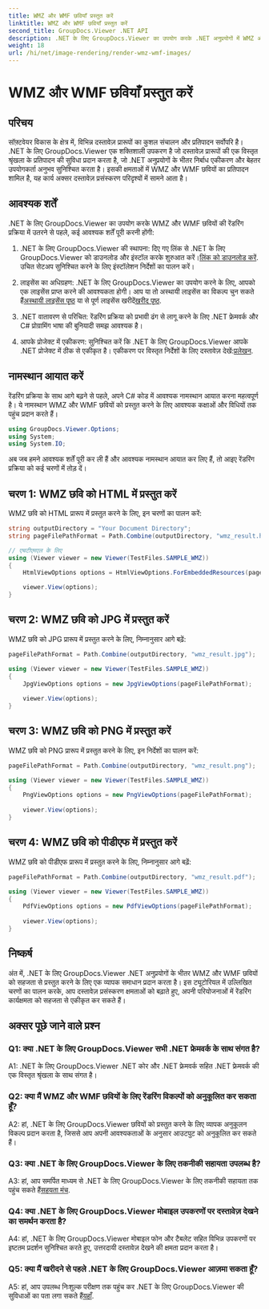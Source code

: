 ```yaml
---
title: WMZ और WMF छवियाँ प्रस्तुत करें
linktitle: WMZ और WMF छवियाँ प्रस्तुत करें
second_title: GroupDocs.Viewer .NET API
description: .NET के लिए GroupDocs.Viewer का उपयोग करके .NET अनुप्रयोगों में WMZ और WMF छवियों को आसानी से प्रस्तुत करें। दस्तावेज़ प्रसंस्करण क्षमताओं को आसानी से बढ़ाएं।
weight: 18
url: /hi/net/image-rendering/render-wmz-wmf-images/
---
```


# WMZ और WMF छवियाँ प्रस्तुत करें

## परिचय

सॉफ़्टवेयर विकास के क्षेत्र में, विभिन्न दस्तावेज़ प्रारूपों का कुशल संचालन और प्रतिपादन सर्वोपरि है। .NET के लिए GroupDocs.Viewer एक शक्तिशाली उपकरण है जो दस्तावेज़ प्रारूपों की एक विस्तृत श्रृंखला के प्रतिपादन की सुविधा प्रदान करता है, जो .NET अनुप्रयोगों के भीतर निर्बाध एकीकरण और बेहतर उपयोगकर्ता अनुभव सुनिश्चित करता है। इसकी क्षमताओं में WMZ और WMF छवियों का प्रतिपादन शामिल है, यह कार्य अक्सर दस्तावेज़ प्रसंस्करण परिदृश्यों में सामने आता है।

## आवश्यक शर्तें

.NET के लिए GroupDocs.Viewer का उपयोग करके WMZ और WMF छवियों की रेंडरिंग प्रक्रिया में उतरने से पहले, कई आवश्यक शर्तें पूरी करनी होंगी:

1.  .NET के लिए GroupDocs.Viewer की स्थापना: दिए गए लिंक से .NET के लिए GroupDocs.Viewer को डाउनलोड और इंस्टॉल करके शुरुआत करें।[लिंक को डाउनलोड करें](https://releases.groupdocs.com/viewer/net/). उचित सेटअप सुनिश्चित करने के लिए इंस्टॉलेशन निर्देशों का पालन करें।

2.  लाइसेंस का अधिग्रहण: .NET के लिए GroupDocs.Viewer का उपयोग करने के लिए, आपको एक लाइसेंस प्राप्त करने की आवश्यकता होगी। आप या तो अस्थायी लाइसेंस का विकल्प चुन सकते हैं[अस्थायी लाइसेंस पृष्ठ](https://purchase.groupdocs.com/temporary-license/) या से पूर्ण लाइसेंस खरीदें[खरीद पृष्ठ](https://purchase.groupdocs.com/buy).

3. .NET वातावरण से परिचित: रेंडरिंग प्रक्रिया को प्रभावी ढंग से लागू करने के लिए .NET फ्रेमवर्क और C# प्रोग्रामिंग भाषा की बुनियादी समझ आवश्यक है।

4.  आपके प्रोजेक्ट में एकीकरण: सुनिश्चित करें कि .NET के लिए GroupDocs.Viewer आपके .NET प्रोजेक्ट में ठीक से एकीकृत है। एकीकरण पर विस्तृत निर्देशों के लिए दस्तावेज़ देखें:[प्रलेखन](https://tutorials.groupdocs.com/viewer/net/).

## नामस्थान आयात करें

रेंडरिंग प्रक्रिया के साथ आगे बढ़ने से पहले, अपने C# कोड में आवश्यक नामस्थान आयात करना महत्वपूर्ण है। ये नामस्थान WMZ और WMF छवियों को प्रस्तुत करने के लिए आवश्यक कक्षाओं और विधियों तक पहुंच प्रदान करते हैं।

```csharp
using GroupDocs.Viewer.Options;
using System;
using System.IO;
```

अब जब हमने आवश्यक शर्तें पूरी कर ली हैं और आवश्यक नामस्थान आयात कर लिए हैं, तो आइए रेंडरिंग प्रक्रिया को कई चरणों में तोड़ दें।

## चरण 1: WMZ छवि को HTML में प्रस्तुत करें

WMZ छवि को HTML प्रारूप में प्रस्तुत करने के लिए, इन चरणों का पालन करें:

```csharp
string outputDirectory = "Your Document Directory";
string pageFilePathFormat = Path.Combine(outputDirectory, "wmz_result.html");

// एचटीएमएल के लिए
using (Viewer viewer = new Viewer(TestFiles.SAMPLE_WMZ))
{
    HtmlViewOptions options = HtmlViewOptions.ForEmbeddedResources(pageFilePathFormat);

    viewer.View(options);
}
```

## चरण 2: WMZ छवि को JPG में प्रस्तुत करें

WMZ छवि को JPG प्रारूप में प्रस्तुत करने के लिए, निम्नानुसार आगे बढ़ें:

```csharp
pageFilePathFormat = Path.Combine(outputDirectory, "wmz_result.jpg");

using (Viewer viewer = new Viewer(TestFiles.SAMPLE_WMZ))
{
    JpgViewOptions options = new JpgViewOptions(pageFilePathFormat);
    
    viewer.View(options);
}
```

## चरण 3: WMZ छवि को PNG में प्रस्तुत करें

WMZ छवि को PNG प्रारूप में प्रस्तुत करने के लिए, इन निर्देशों का पालन करें:

```csharp
pageFilePathFormat = Path.Combine(outputDirectory, "wmz_result.png");

using (Viewer viewer = new Viewer(TestFiles.SAMPLE_WMZ))
{
    PngViewOptions options = new PngViewOptions(pageFilePathFormat);
   
    viewer.View(options);
}
```

## चरण 4: WMZ छवि को पीडीएफ में प्रस्तुत करें

WMZ छवि को पीडीएफ प्रारूप में प्रस्तुत करने के लिए, निम्नानुसार आगे बढ़ें:

```csharp
pageFilePathFormat = Path.Combine(outputDirectory, "wmz_result.pdf");

using (Viewer viewer = new Viewer(TestFiles.SAMPLE_WMZ))
{
    PdfViewOptions options = new PdfViewOptions(pageFilePathFormat);
   
    viewer.View(options);
}
```

## निष्कर्ष

अंत में, .NET के लिए GroupDocs.Viewer .NET अनुप्रयोगों के भीतर WMZ और WMF छवियों को सहजता से प्रस्तुत करने के लिए एक व्यापक समाधान प्रदान करता है। इस ट्यूटोरियल में उल्लिखित चरणों का पालन करके, आप दस्तावेज़ प्रसंस्करण क्षमताओं को बढ़ाते हुए, अपनी परियोजनाओं में रेंडरिंग कार्यक्षमता को सहजता से एकीकृत कर सकते हैं।

## अक्सर पूछे जाने वाले प्रश्न

### Q1: क्या .NET के लिए GroupDocs.Viewer सभी .NET फ्रेमवर्क के साथ संगत है?

A1: .NET के लिए GroupDocs.Viewer .NET कोर और .NET फ्रेमवर्क सहित .NET फ्रेमवर्क की एक विस्तृत श्रृंखला के साथ संगत है।

### Q2: क्या मैं WMZ और WMF छवियों के लिए रेंडरिंग विकल्पों को अनुकूलित कर सकता हूँ?

A2: हां, .NET के लिए GroupDocs.Viewer छवियों को प्रस्तुत करने के लिए व्यापक अनुकूलन विकल्प प्रदान करता है, जिससे आप अपनी आवश्यकताओं के अनुसार आउटपुट को अनुकूलित कर सकते हैं।

### Q3: क्या .NET के लिए GroupDocs.Viewer के लिए तकनीकी सहायता उपलब्ध है?

 A3: हां, आप समर्पित माध्यम से .NET के लिए GroupDocs.Viewer के लिए तकनीकी सहायता तक पहुंच सकते हैं[सहयता मंच](https://forum.groupdocs.com/c/viewer/9).

### Q4: क्या .NET के लिए GroupDocs.Viewer मोबाइल उपकरणों पर दस्तावेज़ देखने का समर्थन करता है?

A4: हां, .NET के लिए GroupDocs.Viewer मोबाइल फोन और टैबलेट सहित विभिन्न उपकरणों पर इष्टतम प्रदर्शन सुनिश्चित करते हुए, उत्तरदायी दस्तावेज़ देखने की क्षमता प्रदान करता है।

### Q5: क्या मैं खरीदने से पहले .NET के लिए GroupDocs.Viewer आज़मा सकता हूँ?

 A5: हां, आप उपलब्ध निःशुल्क परीक्षण तक पहुंच कर .NET के लिए GroupDocs.Viewer की सुविधाओं का पता लगा सकते हैं[यहाँ](https://releases.groupdocs.com/).